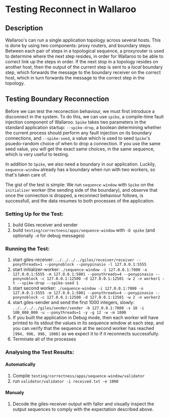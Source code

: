 # Testing Reconnect in Wallaroo

## Description

Wallaroo's can run a single application topology across several hosts. This is done by using two components: proxy routers, and boundary steps.
Between each pair of steps in a topological sequence, a proxyrouter is used to determine where the next step resides, in order for Wallaroo to be able to correct link up the steps in order. If the next stop in a topology resides on another host, then the output of the current step is sent to a _local_ boundary step, which forwards the message to the boundary receiver on the correct host, which in turn forwards the message to the correct step in the topology.


##  Testing Boundary Reconnection
Before we can test the reconection behaviour, we must first introduce a disconnect in the system.
To do this, we can use `spike`, a compile-time fault injection component of Wallaroo.
`Spike` takes two parameters in the standard application startup: `--spike-drop`, a boolean determining whether the current process should perform any fault injection on its boundary connections, and `--spike-seed`, a value which is used to seed `Spike`'s psuedo-random choice of when to drop a connection. If you use the same seed value, you will get the exact same choices, in the same sequence, which is very useful to testing.

In addition to `Spike`, we also need a boundary in our application.
Luckily, `sequence-window` already has a boundary when run with two workers, so that's taken care of.

The gist of the test is simple: We run `sequence-window` with `Spike` on the `initializer` worker (the sending side of the boundary), and observe that once the connection is dropped, a reconnect behaviour follows, is successfull, and the data resumes to both processes of the application.


### Setting Up for the Test:

1. build Giles receiver and sender
1. build `testing/correctness/apps/sequence-window` with `-D spike` (and optionally `-d` for debug messages)

### Running the Test:

1. start giles-receiver:  `../../../../giles/receiver/receiver --ponythreads=1 --ponynoblock --ponypinasio -l 127.0.0.1:5555`
1. start initializer-worker: `./sequence-window -i 127.0.0.1:7000 -o 127.0.0.1:5555 -m 127.0.0.1:5001 --ponythreads=4 --ponypinasio --ponynoblock -c 127.0.0.1:12500 -d 127.0.0.1:12501 -w 2 -n worker1 -t --spike-drop --spike-seed 1`
1. start second worker: `./sequence-window -i 127.0.0.1:7000 -o 127.0.0.1:5555 -m 127.0.0.1:5001 --ponythreads=4 --ponypinasio --ponynoblock -c 127.0.0.1:12500 -d 127.0.0.1:12501 -w 2 -n worker2`
1. start giles-sender and send the first 1000 integers, slowly: `../../../../giles/sender/sender -b 127.0.0.1:7000 -s 10 -i 100_000_000 -u --ponythreads=1 -y -g 12 -w -m 1000`
1. If you built the application in Debug mode, then each worker will have printed to its stdout the values in its sequence window at each step, and you can verify that the sequence at the second worker has reached `[994, 996, 998, 1000]` as we expect it to if it reconnects successfully.
1. Terminate all of the processes

### Analysing the Test Results:

#### Automatically
1. Compile `testing/correctness/apps/sequence-window/validator`
2. run `validator/validator -i received.txt -e 1000`

#### Manualy

1. Decode the giles-receiver output with fallor and visually inspect the output sequences to comply with the expectation described above.

